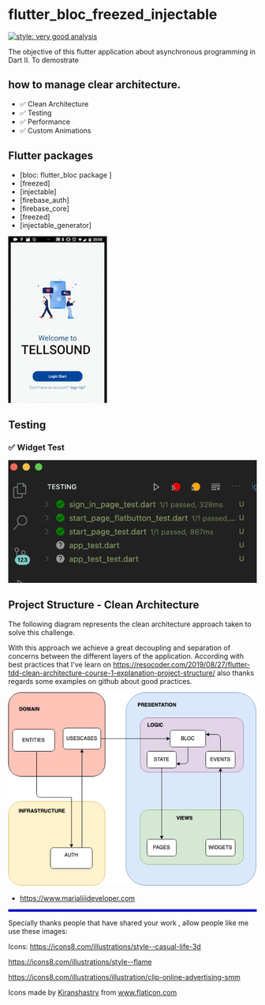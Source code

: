 # flutter_bloc_freezed_injectable
[![style: very good analysis](https://img.shields.io/badge/style-very_good_analysis-B22C89.svg)](https://pub.dev/packages/very_good_analysis)

The objective of this flutter application about asynchronous programming in Dart II.
To demostrate 
## how to manage clear architecture.

- ✅  Clean Architecture
- ✅  Testing
- ✅  Performance
- ✅  Custom Animations

## Flutter packages
 - [bloc: flutter_bloc package ] 
 - [freezed]
 - [injectable]
 - [firebase_auth]
 - [firebase_core]
 - [freezed]
 - [injectable_generator]



![Output sample](video.gif)



## Testing
### ✅ Widget Test

![](assets/readme/widget_test.png)



## Project Structure - Clean Architecture

The following diagram represents the clean architecture approach taken to solve this challenge.

With this approach we achieve a great decoupling and separation of concerns between the different layers of the application.
According with best practices that I've learn on https://resocoder.com/2019/08/27/flutter-tdd-clean-architecture-course-1-explanation-project-structure/
also thanks regards some examples on github about good practices. 

![](assets/readme/clear_archicteture_scope.png)

- https://www.marialijideveloper.com



<hr style="border:2px solid blue"> </hr>

Specially thanks people  that have shared your work , allow people like me use these images:

Icons:
https://icons8.com/illustrations/style--casual-life-3d 

https://icons8.com/illustrations/style--flame

https://icons8.com/illustrations/illustration/clip-online-advertising-smm

<div>Icons made by <a href="https://www.flaticon.com/authors/kiranshastry" title="Kiranshastry">Kiranshastry</a> from <a href="https://www.flaticon.com/" title="Flaticon">www.flaticon.com</a></div>








